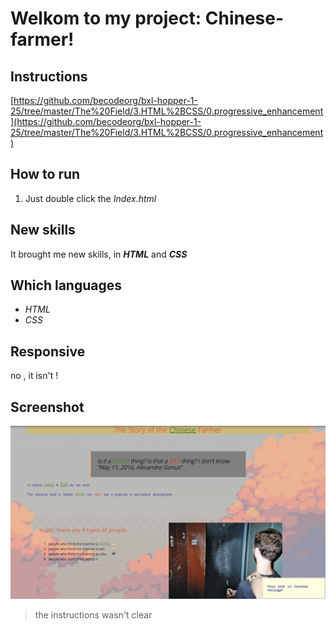 # **Welkom to my project: Chinese-farmer!**

## **Instructions**

[https://github.com/becodeorg/bxl-hopper-1-25/tree/master/The%20Field/3.HTML%2BCSS/0.progressive_enhancement](https://github.com/becodeorg/bxl-hopper-1-25/tree/master/The%20Field/3.HTML%2BCSS/0.progressive_enhancement)

## **How to run**

1. Just double click the _Index.html_

## **New skills**

It brought me new skills, in **_HTML_** and **_CSS_**

## **Which languages**

- _HTML_
- _CSS_

## **Responsive**

no , it isn't !

## **Screenshot**

![Chinese-farmer](sccreen.png)

> the instructions wasn't clear
